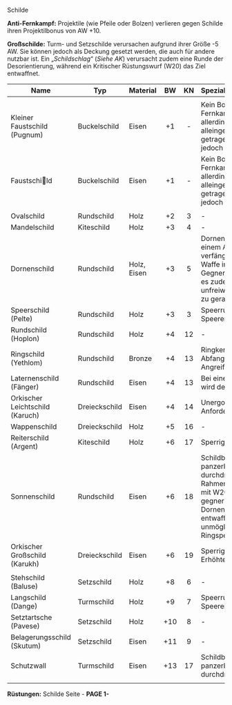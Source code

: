 ﻿Schilde

**Anti-Fernkampf:** Projektile (wie Pfeile oder Bolzen) verlieren gegen Schilde ihren Projektilbonus von AW +10.

**Großschilde:** Turm- und Setzschilde verursachen aufgrund ihrer Größe -5 AW. Sie können jedoch als Deckung gesetzt werden, die auch für andere nutzbar ist. Ein „*Schildschlag*“ (*Siehe AK*) verursacht zudem eine Runde der Desorientierung, während ein Kritischer Rüstungswurf (W20) das Ziel entwaffnet.


|**Name**|**Typ**|**Material**|**BW**|**KN**|**Spezialeigenschaft**|**Wert**|
| - | - | :- | :-: | :-: | :- | -: |
|||||||||
|Kleiner Faustschild (Pugnum)|Buckelschild|Eisen|+1|-|Kein Bonus gegen Fernkampfangriffe, kann allerdings verlustfrei zu einer alleingeführten Einhandwaffe getragen werden. Fordert jedoch 15 KN.|330|
|Faustschild|Buckelschild|Eisen|+1|-|Kein Bonus gegen Fernkampfangriffe, kann allerdings verlustfrei zu einer alleingeführten Einhandwaffe getragen werden. Fordert jedoch 15 KN.|360|
|||||||||
|Ovalschild|Rundschild|Holz|+2|3|-|530|
|Mandelschild|Kiteschild|Holz|+3|4|-|640|
|Dornenschild|Rundschild|Holz, Eisen|+3|5|Dornenbewehrter Rahmen: Bei einem Abfangwurf mit W20 verfängt sich die gegnerische Waffe in den Dornen, der Gegner wird entwaffnet.Macht es zudem unmöglich, unfreiwillig in eine Ringsperre zu geraten.|730|
|Speerschild (Pelte)|Rundschild|Holz|+3|3|Speerruhe: Gewährt +1 VW mit Speeren und Kurzschwertern|800|
|Rundschild (Hoplon)|Rundschild|Holz|+4|12|-|900|
|Ringschild (Yethlom)|Rundschild|Bronze|+4|13|Ringkerben: Bei einem Abfangwurf von W20 wird der Angreifer für 1 R desorientiert.|1.300|
|Laternenschild (Fänger)|Rundschild|Eisen|+4|13|Bei einem Abfangwurf von W20 wird der Angreifer entwaffnet.|1.100|
|Orkischer Leichtschild (Karuch)|Dreieckschild|Eisen|+4|14|Unergonomisch: Erhöhte Anforderungen.|800|
|Wappenschild|Dreieckschild|Holz|+5|16|-|1.350|
|Reiterschild (Argent)|Kiteschild|Holz|+6|17|Sperrig: -1 AW|1.600|
|Sonnenschild|Rundschild|Eisen|+6|18|Schildbuckel: Wird durch panzerbrechende Angriffe nicht durchdrungen.Dornenbewehrter Rahmen: Bei einem Abfangwurf mit W20 verfängt sich die gegnerische Waffe in den Dornen, der Gegner wird entwaffnet.Macht es zudem unmöglich, unfreiwillig in eine Ringsperre zu geraten.|1.800|
|Orkischer Großschild (Karukh)|Dreieckschild|Eisen|+6|19|Sperrig und unergonomisch: Erhöhte Anforderungen.|1.400|
|||||||||
|Stehschild (Baluse)|Setzschild|Holz|+8|6|-|1.000|
|Langschild (Dange)|Turmschild|Holz|+9|7|Speerruhe: Gewährt +1 VW mit Speeren und Kurzschwertern.|1.200|
|Setztartsche (Pavese)|Setzschild|Holz|+10|8|-|1.350|
|Belagerungsschild (Skutum)|Setzschild|Eisen|+11|9|-|1.500|
|Schutzwall|Turmschild|Eisen|+13|17|Schildbuckel: Wird durch panzerbrechende Angriffe nicht durchdrungen.|1.900|
|||||||||


**Rüstungen:** Schilde		Seite - **PAGE 1-**

